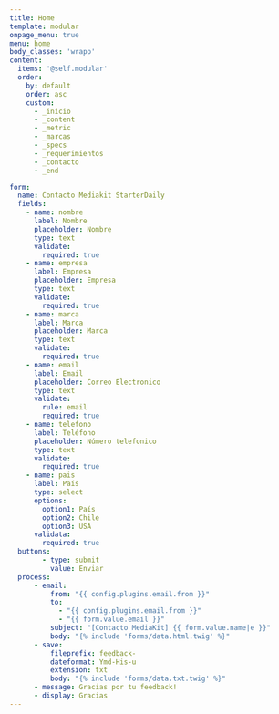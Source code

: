 ```yaml
---
title: Home
template: modular
onpage_menu: true
menu: home
body_classes: 'wrapp'
content:
  items: '@self.modular'
  order:
    by: default
    order: asc
    custom:
      - _inicio
      - _content
      - _metric
      - _marcas
      - _specs
      - _requerimientos
      - _contacto
      - _end

form:
  name: Contacto Mediakit StarterDaily
  fields:
    - name: nombre
      label: Nombre
      placeholder: Nombre
      type: text
      validate:
        required: true
    - name: empresa
      label: Empresa
      placeholder: Empresa
      type: text
      validate:
        required: true
    - name: marca
      label: Marca
      placeholder: Marca
      type: text
      validate:
        required: true
    - name: email
      label: Email
      placeholder: Correo Electronico
      type: text
      validate:
        rule: email
        required: true
    - name: telefono
      label: Teléfono
      placeholder: Número telefonico
      type: text
      validate:
        required: true
    - name: pais
      label: País
      type: select
      options:
        option1: País
        option2: Chile
        option3: USA
      validata:
        required: true
  buttons:
        - type: submit
          value: Enviar
  process:
      - email:
          from: "{{ config.plugins.email.from }}"
          to:
            - "{{ config.plugins.email.from }}"
            - "{{ form.value.email }}"
          subject: "[Contacto MediaKit] {{ form.value.name|e }}"
          body: "{% include 'forms/data.html.twig' %}"
      - save:
          fileprefix: feedback-
          dateformat: Ymd-His-u
          extension: txt
          body: "{% include 'forms/data.txt.twig' %}"
      - message: Gracias por tu feedback!
      - display: Gracias
---
```

